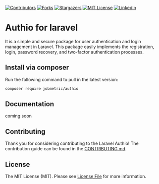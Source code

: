 [contributors-shield]: https://img.shields.io/github/contributors/jobmetric/authio.svg?style=for-the-badge
[contributors-url]: https://github.com/jobmetric/authio/graphs/contributors
[forks-shield]: https://img.shields.io/github/forks/jobmetric/authio.svg?style=for-the-badge&label=Fork
[forks-url]: https://github.com/jobmetric/authio/network/members
[stars-shield]: https://img.shields.io/github/stars/jobmetric/authio.svg?style=for-the-badge
[stars-url]: https://github.com/jobmetric/authio/stargazers
[license-shield]: https://img.shields.io/github/license/jobmetric/authio.svg?style=for-the-badge
[license-url]: https://github.com/jobmetric/authio/blob/master/LICENCE.md
[linkedin-shield]: https://img.shields.io/badge/-LinkedIn-blue.svg?style=for-the-badge&logo=linkedin&colorB=555
[linkedin-url]: https://linkedin.com/in/majidmohammadian

[![Contributors][contributors-shield]][contributors-url]
[![Forks][forks-shield]][forks-url]
[![Stargazers][stars-shield]][stars-url]
[![MIT License][license-shield]][license-url]
[![LinkedIn][linkedin-shield]][linkedin-url]

# Authio for laravel

It is a simple and secure package for user authentication and login management in Laravel. This package easily implements the registration, login, password recovery, and two-factor authentication processes.

## Install via composer

Run the following command to pull in the latest version:

```bash
composer require jobmetric/authio
```

## Documentation

coming soon

## Contributing

Thank you for considering contributing to the Laravel Authio! The contribution guide can be found in the [CONTRIBUTING.md](https://github.com/jobmetric/authio/blob/master/CONTRIBUTING.md).

## License

The MIT License (MIT). Please see [License File](https://github.com/jobmetric/authio/blob/master/LICENCE.md) for more information.
